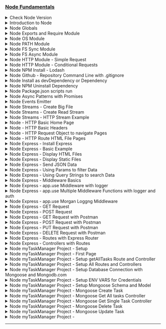 ### [Node Fundamentals](https://www.codingaddict.io/l/products)

<details>
  <summary>Check Node Version</summary>

### Confirm Node Versions

```sh
node --version
```

</details>

<details>
  <summary>Introduction to Node</summary>

### node\myapp\app.js:

```js
const amount = 100;

if (amount < 100) {
  console.log("small number");
} else {
  console.log("large number");
}

console.log("hey it's my first node app");
```

```
node app.js
```

![image](https://github.com/user-attachments/assets/53dab7a3-7c26-42bf-b911-c4065cd9822a)

</details>

<details>
  <summary>Node Globals</summary>

### node\myapp\app.js:

```js
// GLOBALS  - NO WINDOW !!!!

// __dirname  - path to current directory
// __filename - file name
// require    - function to use modules (CommonJS)
// module     - info about current module (file)
// process    - info about env where the program is being executed

console.log(__dirname);
console.log(__filename);
setInterval(() => {
  console.log("hello world");
}, 1000);
```

```sh
node app.js
```

![image](https://github.com/user-attachments/assets/1010ee5c-0425-4909-8379-df1cdd9e25f7)

</details>

<details>
  <summary>Node Exports and Require Module </summary>

### node\myapp\app.js:

```js
// CommonJS, every file is module (by default)
// Modules - Encapsulated Code (only share minimum)

const sayHi = require("./data/func");
const students = require("./data/data");
const { names, singlePerson } = require("./data/data");

sayHi("Susan");
sayHi(students.john);
sayHi(students.peter);
sayHi(singlePerson.name);
sayHi(names[0]);
```

### node\myapp\data\data.js:

```js
// local
const secret = "SUPER SECRET";
// share
const john = "John";
const peter = "Peter";

const person = {
  name: "Bob",
};

module.exports = { john, peter };
module.exports.singlePerson = person;
module.exports.names = ["James", "John", "Jane"];
```

### node\myapp\data\func.js:

```js
const sayHi = (name) => {
  console.log(`Hello there, ${name}`);
};

// export default
module.exports = sayHi;
```

![image](https://github.com/user-attachments/assets/57237c99-f617-4ac1-a805-f40400a72a06)

</details>

<details>
  <summary>Node OS Module </summary>

### node\myapp\app.js:

```js
const os = require("os");

// info about current user
const user = os.userInfo();
console.log("User Info: ", user);

// method returns the system uptime in seconds
console.log("System Uptime: ", `The System Uptime is ${os.uptime()} seconds`);

const currentOS = {
  name: os.type(),
  release: os.release(),
  totalMem: os.totalmem(),
  freeMem: os.freemem(),
};

console.log("Current OS: ", currentOS);
```

```sh
node app.js
```

![image](https://github.com/user-attachments/assets/20c0a217-d187-40db-9e9d-da879a135094)

</details>

<details>
  <summary>Node PATH Module </summary>

### node\myapp\app.js:

```js
const path = require("path");
console.log(path.sep);

const filePath = path.join("/data/", "subfolder", "test.txt");
console.log(filePath);

const base = path.basename(filePath);
console.log(base);

const absolute = path.resolve(__dirname, "data", "subfolder", "test.txt");
console.log(absolute);
```

```sh
node app.js
```

![image](https://github.com/user-attachments/assets/8b849de5-b122-4014-b9c5-55b2b275b293)

</details>

<details>
  <summary>Node FS Sync Module </summary>

### node\myapp\app.js:

```js
const { readFileSync, writeFileSync } = require("fs");
console.log("start");

const first = readFileSync("./data/content/first.txt", "utf8");
const second = readFileSync("./data/content/second.txt", "utf8");
console.log(first, second);

writeFileSync(
  "./data/content/result-sync.txt",
  `Here is the result : ${first}, ${second}`,
  { flag: "a" }
);

console.log("done with this task");
console.log("starting the next one");
```

```sh
node app.js
```

![image](https://github.com/user-attachments/assets/4023b159-1766-4e28-bab3-5a2092c06556)

![image](https://github.com/user-attachments/assets/7c5aa4d6-719f-498d-b55e-3f698a5c5f27)

</details>

<details>
  <summary>Node FS Async Module </summary>

### node\myapp\app.js:

```js
const { readFile, writeFile } = require("fs");

console.log("start");

readFile("./data/content/first.txt", "utf8", (err, result) => {
  if (err) {
    console.log(err);
    return;
  }
  const first = result;

  readFile("./data/content/second.txt", "utf8", (err, result) => {
    if (err) {
      console.log(err);
      return;
    }
    const second = result;

    writeFile(
      "./data/content/result-async.txt",
      `Here is the result : ${first}, ${second}`,
      (err, result) => {
        if (err) {
          console.log(err);
          return;
        }
        console.log("done with this task");
      }
    );
  });
});

console.log("starting next task");
```

# OR

```js
const { readFile, writeFile } = require("fs/promises");

const start = async () => {
  try {
    console.log("start");
    const first = await readFile("./data/content/first.txt", "utf8");
    const second = await readFile("./data/content/second.txt", "utf8");
    await writeFile(
      "./data/content/result-async.txt",
      `Here is the result : ${first}, ${second}`
    );
    console.log("done with this task");
  } catch (err) {
    console.log(err);
  }
  console.log("starting next task");
};

start();
```

![image](https://github.com/user-attachments/assets/24925146-f113-4bb3-9b6e-f13d9867290f)

![image](https://github.com/user-attachments/assets/5be77fca-b9d1-47a8-adfc-58225a3c0849)

</details>

<details>
  <summary>Node HTTP Module - Simple Request </summary>

### node\myapp\app.js:

```js
const http = require("http");

const server = http.createServer((req, res) => {
  console.log("Request Method: ", req.method);
  console.log("Request URL: ", req.url);
  console.log("Request Path: ", req.path);
  console.log("Request Query: ", req.query);
  console.log("Request Params: ", req.params);
  console.log("Request Headers: ", req.headers);
  console.log("Request Body: ", req.body);
  console.log("Request Status Code: ", req.statusCode);
  console.log("Request Status Message: ", req.statusMessage);

  res.write("Welcome to our home page");
  res.end();
});

server.listen(5000);
```

```sh
node app.js
```

![image](https://github.com/user-attachments/assets/e8648d38-0a03-4c1c-a231-c9cc5a0657ce)

![image](https://github.com/user-attachments/assets/46a8267b-4e8a-41c5-acbb-80c8385c75ee)

</details>

<details>
  <summary>Node HTTP Module - Conditional Requests </summary>

### node\myapp\app.js:

```js
const http = require("http");

const server = http.createServer((req, res) => {
  if (req.url === "/") {
    res.end("Welcome to our home page");
    return;
  }
  if (req.url === "/about") {
    res.end("Here is our short history");
    return;
  }
  res.end(`
    <h1>Oops!</h1>
  <p>We can't seem to find the page you are looking for</p>
  <a href="/">back home</a>
    `);

  // OR
  // ###################################
  // ###################################
  // if (req.url === "/") {
  //   res.end("Welcome to our home page");
  // } else if (req.url === "/about") {
  //   res.end("Here is our short history");
  // } else {
  //   res.end(`
  //   <h1>Oops!</h1>
  //   <p>We can't seem to find the page you are looking for</p>
  //   <a href="/">back home</a>
  //   `);
  // }
});

server.listen(5000, () => {
  console.log("Server is listening on port 5000...");
});
```

```sh
node app.js
```

![image](https://github.com/user-attachments/assets/f031aac8-1260-4cad-9b2e-d1dd6a34d3e9)

![image](https://github.com/user-attachments/assets/ae374dd2-c090-4d70-b736-520b3853c74e)

![image](https://github.com/user-attachments/assets/c2573757-b812-43cb-9d5d-e2d5e759585d)

![image](https://github.com/user-attachments/assets/afc2b2ea-7ba0-499e-b0e9-dbc45584f028)

</details>

<details>
  <summary>Node NPM Install - Lodash </summary>

```js
// npm - global command, comes with node
// npm --version

// local dependency - use it only in this particular project
// npm i <packagename>

// global dependency - use it in any project
// npm install -g <packageName>
// sudo npm install -g <packageName> (mac)

// package.json - manifest file (stores important info abvout project/package)
// manual approach (create package.json in the root, create properties etc)
// npm init (step by step, press enter to skip)
// npm init -y (everything default)
```

```sh
npm init -y
npm i lodash
```

### node\myapp\package.json:

```json
{
  "name": "myapp",
  "version": "1.0.0",
  "description": "myapp",
  "main": "app.js",
  "scripts": {
    "test": "echo \"Error: no test specified\" && exit 1"
  },
  "author": "",
  "license": "ISC",
  "dependencies": {
    "lodash": "^4.17.21"
  }
}
```

### node\myapp\app.js:

```js
const http = require("http");
const _ = require("lodash");

const items = [1, [2, [3, [4]]]];
const newItems = _.flattenDeep(items);
console.log(newItems);

const server = http.createServer((req, res) => {
  if (req.url === "/") {
    res.end("Welcome to our home page");
    return;
  }
  if (req.url === "/about") {
    res.end("Here is our short history");
    return;
  }
  res.end(`
    <h1>Oops!</h1>
  <p>We can't seem to find the page you are looking for</p>
  <a href="/">back home</a>
    `);
});

server.listen(5000, () => {
  console.log("Server is listening on port 5000...");
});
```

![image](https://github.com/user-attachments/assets/8b9cbbef-0fbf-44cd-b53a-8ad4e30a1954)

</details>

<details>
  <summary>Node Github - Repository Command Line with .gitignore</summary>

### .gitignore:

```sh
/node_modules
```

### create a new repository on the command line:

```
echo "# node-tutorial" >>> README.md
git init
git add README.md / git add .
git commit -m "first commit"
git branch -M main
git remote add origin git@github.com: ifeanyi-omeata/node-tut.git
git push -u origin main
```

### push an existing repository from the command line:

```
git remote add origin git@github.com: ifeanyi-omeata/node-tut.git
git branch -M main
git push -u origin main
```

</details>

<details>
  <summary>Node Install as devDependency or Dependency </summary>

### Install Nodemon as Dependency:

```sh
npm i nodemon
```

### Install Nodemon as devDependency:

```sh
npm i nodemon -D
npm i nodemon --save-dev
```

### node\myapp\package.json:

```json
{
  "name": "myapp",
  "version": "1.0.0",
  "description": "myapp",
  "main": "app.js",
  "scripts": {
    "test": "echo \"Error: no test specified\" && exit 1"
  },
  "author": "",
  "license": "ISC",
  "dependencies": {
    "lodash": "^4.17.21"
  },
  "devDependencies": {
    "nodemon": "^3.1.10"
  }
}
```

</details>

<details>
  <summary>Node NPM Uninstall Dependency </summary>

```sh
npm uninstall bootstrap
```

OR

- [ ] Delete node_modules Folder
- [ ] Delete package-lock.json File
- [ ] Remove Bootstrap dependency ("bootstrap": "^4.6.0") from package.json
- [ ] Run "npm install"

</details>

<details>
  <summary>Node Package.json scripts run </summary>

### node\myapp\package.json:

```json
{
  "name": "myapp",
  "version": "1.0.0",
  "description": "myapp",
  "main": "app.js",
  "scripts": {
    "start": "node app.js",
    "dev": "nodemon app.js",
    "test": "echo \"Error: no test specified\" && exit 1"
  },
  "author": "",
  "license": "ISC",
  "dependencies": {
    "lodash": "^4.17.21"
  },
  "devDependencies": {
    "nodemon": "^3.1.10"
  }
}
```

### Run Script Command:

```sh
npm run dev
```

### node\myapp\app.js:

```js
const http = require("http");
const _ = require("lodash");

const items = [1, [2, [3, [4]]]];
const newItems = _.flattenDeep(items);
console.log(newItems);

const server = http.createServer((req, res) => {
  if (req.url === "/") {
    res.end("WELCOME TO OUR HOME PAGE!!!");
    return;
  }
  if (req.url === "/about") {
    res.end("Here is our short history");
    return;
  }
  res.end(`
    <h1>Oops!</h1>
  <p>We can't seem to find the page you are looking for</p>
  <a href="/">back home</a>
    `);
});

server.listen(5000, () => {
  console.log("Server is listening on port 5000...");
});
```

![image](https://github.com/user-attachments/assets/6a6984e8-88d0-4c25-a2ca-dc0bfd879ff6)

![image](https://github.com/user-attachments/assets/1d555468-951b-4e53-8756-dd8953c2f19c)

</details>

<details>
  <summary>Node Async Patterns with Promises </summary>

### 1-node\myapp\app.js:

```js
const { readFile } = require("fs");

readFile("./data/content/first.txt", "utf8", (err, data) => {
  if (err) {
    console.log(err);
    return;
  } else {
    console.log(data);
    return;
  }
});
```

![image](https://github.com/user-attachments/assets/7d6a76c8-0c7c-462f-a61f-7bececa15cea)

### 2-node\myapp\app.js:

```js
const { readFile } = require("fs");

const getText = (path) => {
  return new Promise((resolve, reject) => {
    readFile(path, "utf8", (err, data) => {
      if (err) {
        reject(err);
        return;
      } else {
        resolve(data);
        return;
      }
    });
  });
};

getText("./data/content/first.txt")
  .then((result) => console.log(result))
  .catch((err) => console.log(err));
```

![image](https://github.com/user-attachments/assets/f75a5ac1-69aa-447a-a26a-6cf2a8be1cae)

### 3-node\myapp\app.js:

```js
const { readFile } = require("fs");

const getText = (path) => {
  return new Promise((resolve, reject) => {
    readFile(path, "utf8", (err, data) => {
      if (err) {
        reject(err);
        return;
      } else {
        resolve(data);
        return;
      }
    });
  });
};

const start = async () => {
  try {
    const first = await getText("./data/content/first.txt");
    const second = await getText("./data/content/second.txt");
    console.log(first, second);
  } catch (error) {
    console.log(error);
  }
};

start();
```

![image](https://github.com/user-attachments/assets/4a0c84bc-4de9-466a-bb88-7231bbbdbb5f)

### 4-node\myapp\app.js:

```js
// const { readFile, writeFile } = require("fs");
// const util = require('util')
// const readFilePromise = util.promisify(readFile)
// const writeFilePromise = util.promisify(writeFile)

const { readFile, writeFile } = require("fs/promises");

const start = async () => {
  try {
    const first = await readFile("./data/content/first.txt", "utf8");
    const second = await readFile("./data/content/second.txt", "utf8");
    await writeFile(
      "./data/content/result-mind-grenade.txt",
      `THIS IS AWESOME : ${first} ${second}`,
      { flag: "a" }
    );
    console.log(first, second);
  } catch (error) {
    console.log(error);
  }
};

start();
```

![image](https://github.com/user-attachments/assets/cafd8b76-0651-4f2e-8156-17a5760406a4)

![image](https://github.com/user-attachments/assets/d3b9cf33-d2f8-4bae-af3e-c879cc214367)

</details>

<details>
  <summary>Node Events Emitter </summary>

### node\myapp\app.js:

```js
const EventEmitter = require("events");

const customEmitter = new EventEmitter();

customEmitter.on("response", () => {
  console.log("data collection started");
});

customEmitter.on("response", (name, id) => {
  console.log(
    `data recieved user ${name || "unknown"} with id:${id || "unknown"}`
  );
});

customEmitter.on("response", () => {
  console.log("data collection ended");
});

customEmitter.emit("response");
customEmitter.emit("response", "john", 34);
customEmitter.emit("response", "peter", 34);
```

![image](https://github.com/user-attachments/assets/bbcf5adf-c5fa-4f8d-bb86-426b9747b2a6)

### node\myapp\app.js:

```js
const http = require("http");

// const server = http.createServer((req, res) => {
//   res.end('Welcome')
// })

// Using Event Emitter API
const server = http.createServer();
// emits request event
// subcribe to it / listen for it / respond to it
server.on("request", (req, res) => {
  res.end("Welcome");
});

server.listen(5000);
```

</details>

<details>
  <summary>Node Streams - Create Big File </summary>

### node\myapp\app.js:

```js
const { writeFileSync } = require("fs");
for (let i = 0; i < 100000; i++) {
  writeFileSync("./data/content/big.txt", `hello world ${i}\n`, { flag: "a" });
}
```

![image](https://github.com/user-attachments/assets/5b89625d-3e96-438b-8388-6c509835af02)

</details>

<details>
  <summary>Node Streams - Create Read Stream </summary>

### node\myapp\app.js:

```js
const { createReadStream } = require("fs");

// default 64kb
// last buffer - remainder
// highWaterMark - control size
// const stream = createReadStream('./content/big.txt', { highWaterMark: 90000 })
// const stream = createReadStream('../content/big.txt', { encoding: 'utf8' })
const stream = createReadStream("./data/content/big.txt", {
  highWaterMark: 90000,
  encoding: "utf8",
});

stream.on("data", (result) => {
  console.log(result);
});
stream.on("error", (err) => console.log(err));
```

![image](https://github.com/user-attachments/assets/a100602a-4ec7-461e-a257-0db55202878c)

</details>

<details>
  <summary>Node Streams - HTTP Stream Example </summary>

### node\myapp\app.js:

```js
var http = require("http");
var fs = require("fs");

http
  .createServer(function (req, res) {
    // const text = fs.readFileSync('./content/big.txt', 'utf8')
    // res.end(text)
    const fileStream = fs.createReadStream("./data/content/big.txt", "utf8");
    fileStream.on("open", () => {
      fileStream.pipe(res);
    });
    fileStream.on("error", (err) => {
      res.end(err);
    });
  })
  .listen(5000);
```

![image](https://github.com/user-attachments/assets/e7f875b5-570a-4a36-8ea6-a6800da36319)

![image](https://github.com/user-attachments/assets/26a6d9a9-4604-4c22-9b2a-2c0ea8955d01)

</details>

<details>
  <summary>Node - HTTP Basic Home Page </summary>

### node\myapp\app.js:

```js
const http = require("http");

const server = http.createServer((req, res) => {
  console.log("User accessed the home page");
  res.end("<h1>Home Page</h1>");
});

server.listen(5000, () => {
  console.log("Server is running on port 5000");
});
```

![image](https://github.com/user-attachments/assets/a1311098-7bce-43ed-b27b-03e39faa7725)

![image](https://github.com/user-attachments/assets/7d504b67-5d9f-4f50-b30e-a66d61dcb328)

</details>

<details>
  <summary>Node - HTTP Basic Headers </summary>

### node\myapp\app.js:

```js
const http = require("http");

const server = http.createServer((req, res) => {
  res.writeHead(200, { "Content-Type": "text/html" });
  res.write("<h1>Home Page</h1>");
  res.end();
});

server.listen(5000, () => {
  console.log("Server is running on port 5000");
});
```

![image](https://github.com/user-attachments/assets/fb9bdfcc-4a61-4f70-9eea-dae06f49a9f5)

![image](https://github.com/user-attachments/assets/6178f99c-8c76-46e9-96e8-1f89000f2647)

</details>

<details>
  <summary>Node - HTTP Request Object to navigate Pages </summary>

### node\myapp\app.js:

```js
const http = require("http");

const server = http.createServer((req, res) => {
  const url = req.url;
  const method = req.method;
  console.log(url, method);

  if (url === "/") {
    // home page
    res.writeHead(200, { "Content-Type": "text/html" });
    res.write("<h1>Home Page</h1>");
    res.end();
  } else if (url === "/about") {
    // about page
    res.writeHead(200, { "Content-Type": "text/html" });
    res.write("<h1>About Page</h1>");
    res.end();
  } else {
    // 404 page
    res.writeHead(404, { "Content-Type": "text/html" });
    res.write("<h1>404 | Page not found</h1>");
    res.end();
  }
});

server.listen(5000, () => {
  console.log("Server is running on port 5000");
});
```

![image](https://github.com/user-attachments/assets/8889105e-be8c-437f-be14-da8acbe9a9da)
![image](https://github.com/user-attachments/assets/e01edb42-2b16-4758-8dcd-3f1eaef7b1db)
![image](https://github.com/user-attachments/assets/e54f4533-b338-4cbe-abf6-0f5f2f42c166)
![image](https://github.com/user-attachments/assets/0d21dfa3-8727-42cf-9892-6a1729abfa7d)

</details>

<details>
  <summary>Node - HTTP Route HTML File Pages </summary>

### node\myexpressapp\app.js

```js
const http = require("http");
const { readFileSync } = require("fs");

// get all files
const homePage = readFileSync("./pages/index.html");
const aboutPage = readFileSync("./pages/about.html");
// const styles = readFileSync("./navbar-app/styles.css");
// const logo = readFileSync("./navbar-app/logo.svg");
// const browserIcon = readFileSync("./navbar-app/browser-app-512x512.png");

const server = http.createServer((req, res) => {
  const url = req.url;
  const method = req.method;
  console.log(url, method);

  if (url === "/") {
    // home page
    res.writeHead(200, { "Content-Type": "text/html" });
    res.write(homePage);
    res.end();
  } else if (url === "/about") {
    // about page
    res.writeHead(200, { "Content-Type": "text/html" });
    res.write(aboutPage);
    res.end();
  } else {
    // 404 page
    res.writeHead(404, { "Content-Type": "text/html" });
    res.write("<h1>404 | Page not found</h1>");
    res.end();
  }
});

server.listen(5000, () => {
  console.log("Server is running on port 5000");
});
```

### node\myexpressapp\pages\index.html

```html
<!DOCTYPE html>
<html lang="en">
  <head>
    <meta charset="UTF-8" />
    <meta http-equiv="X-UA-Compatible" content="IE=edge" />
    <meta name="viewport" content="width=device-width, initial-scale=1.0" />
    <title>Home Page</title>
  </head>
  <body>
    <h1>Home Page</h1>
    <a href="/about">Go to About</a>
  </body>
</html>
```

### node\myexpressapp\pages\about.html

```html
<!DOCTYPE html>
<html lang="en">
  <head>
    <meta charset="UTF-8" />
    <meta http-equiv="X-UA-Compatible" content="IE=edge" />
    <meta name="viewport" content="width=device-width, initial-scale=1.0" />
    <title>About Page</title>
  </head>
  <body>
    <h1>About Page</h1>
    <a href="/">Go to Home</a>
  </body>
</html>
```

![image](https://github.com/user-attachments/assets/7a31de36-0d0a-4963-91c7-3ee3958b7a91)
![image](https://github.com/user-attachments/assets/38b04870-509a-4bca-9445-2ba284903606)
![image](https://github.com/user-attachments/assets/1d6b4da9-f727-4181-a19d-191a40a516f5)

</details>

<details>
  <summary>Node Express - Install Express </summary>

```
npm install express
npm install express@4.17.1
npm install express@4.17.1 --save
```

### node\myexpressapp\package.json

```json
{
  "name": "myexpressapp",
  "version": "1.0.0",
  "main": "app.js",
  "scripts": {
    "test": "echo \"Error: no test specified\" && exit 1",
    "start": "nodemon app.js"
  },
  "author": "",
  "license": "ISC",
  "description": "",
  "devDependencies": {
    "nodemon": "^3.1.10"
  },
  "dependencies": {
    "express": "^5.1.0"
  }
}
```

</details>

<details>
  <summary>Node Express - Basic Example </summary>

### node\myexpressapp\app.js

```js
const express = require("express");
const app = express();
const port = 5000;

app.get("/", (req, res) => {
  console.log("user hit the Home Page");
  res.status(200).send("Home Page");
});

app.get("/about", (req, res) => {
  console.log("user hit the About Page");
  res.status(200).send("About Page");
});

app.all("/*path", (req, res) => {
  res.status(404).send("<h1>404 | Resource not found</h1>");
});

app.listen(port, () => {
  console.log(`server is listening on port ${port}...`);
});

// app.get
// app.post
// app.put
// app.delete
// app.all
// app.use
// app.listen
```

![image](https://github.com/user-attachments/assets/ae4a2228-d51b-4267-8dd3-5e4b9004558a)

</details>

<details>
  <summary>Node Express - Display HTML Files </summary>

### node\myexpressapp\app.js

```js
const path = require("path");
const express = require("express");
const app = express();
const port = 5000;

app.get("/", (req, res) => {
  console.log("user hit the Home Page");
  res.status(200).sendFile(path.resolve(__dirname, "./pages/index.html"));
  // res.status(200).sendFile(path.join(__dirname, "./pages/index.html"));
});

app.get("/about", (req, res) => {
  console.log("user hit the About Page");
  res.status(200).sendFile(path.resolve(__dirname, "./pages/about.html"));
});

app.all("/*path", (req, res) => {
  res.status(404).send("<h1>404 | Resource not found</h1>");
});

app.listen(port, () => {
  console.log(`server is listening on port ${port}...`);
});
```

### node\myexpressapp\pages\index.html

```html
<!DOCTYPE html>
<html lang="en">
  <head>
    <meta charset="UTF-8" />
    <meta http-equiv="X-UA-Compatible" content="IE=edge" />
    <meta name="viewport" content="width=device-width, initial-scale=1.0" />
    <title>Home Page</title>
  </head>
  <body>
    <h1>Home Page</h1>
    <a href="/about">Go to About</a>
  </body>
</html>
```

### node\myexpressapp\pages\about.html

```html
<!DOCTYPE html>
<html lang="en">
  <head>
    <meta charset="UTF-8" />
    <meta http-equiv="X-UA-Compatible" content="IE=edge" />
    <meta name="viewport" content="width=device-width, initial-scale=1.0" />
    <title>About Page</title>
  </head>
  <body>
    <h1>About Page</h1>
    <a href="/">Go to Home</a>
  </body>
</html>
```

![image](https://github.com/user-attachments/assets/8a825200-1c07-45b0-8eb5-a9cdd83212da)
![image](https://github.com/user-attachments/assets/cdd7e015-58d7-467a-aa1d-b4b46185007e)
![image](https://github.com/user-attachments/assets/fdedfdec-8a1a-4d4e-a057-2aaee0fa41ca)

</details>

<details>
  <summary>Node Express - Display Static Files </summary>

### node\myexpressapp\app.js

```js
const express = require("express");
const app = express();
const path = require("path");
const port = 5000;

//Serve static files middleware
app.use(express.static("./public"));

app.get("/", (req, res) => {
  console.log("user hit the Home Page");
  res.status(200).sendFile(path.resolve(__dirname, "./pages/index.html"));
  // res.status(200).sendFile(path.join(__dirname, "./pages/index.html"));
});

app.get("/about", (req, res) => {
  console.log("user hit the About Page");
  res.status(200).sendFile(path.resolve(__dirname, "./pages/about.html"));
});

app.all("/*path", (req, res) => {
  res.status(404).send("<h1>404 | Resource not found</h1>");
});

app.listen(port, () => {
  console.log(`server is listening on port ${port}...`);
});
```

### node\myexpressapp\public\styles.css

```css
.btn {
  background-color: red;
  color: white;
  padding: 10px 20px;
  border: none;
  border-radius: 5px;
  cursor: pointer;
}

.btn:hover {
  background-color: black;
}

.btn-link {
  text-decoration: none;
  color: white;
}

.btn-link:hover {
  color: white;
}
```

### node\myexpressapp\public\app.js

```js
const portfolio = document.querySelector("#portfolio");
const portfolioName = portfolio.textContent;

portfolio.addEventListener("click", () => {
  alert(`${portfolioName} button clicked`);
});
```

### node\myexpressapp\pages\index.html

```html
<!DOCTYPE html>
<html lang="en">
  <head>
    <meta charset="UTF-8" />
    <meta http-equiv="X-UA-Compatible" content="IE=edge" />
    <meta name="viewport" content="width=device-width, initial-scale=1.0" />
    <title>Home Page</title>
    <link rel="stylesheet" href="./styles.css" />
  </head>
  <body>
    <nav>
      <img src="./logo.svg" alt="logo" />
    </nav>
    <h1>Home Page</h1>
    <button class="btn" id="portfolio">View our Portfolio</button>
    <a href="/about" class="btn btn-link">Go to About</a>
    <script src="./app.js"></script>
  </body>
</html>
```

### node\myexpressapp\pages\about.html

```html
<!DOCTYPE html>
<html lang="en">
  <head>
    <meta charset="UTF-8" />
    <meta http-equiv="X-UA-Compatible" content="IE=edge" />
    <meta name="viewport" content="width=device-width, initial-scale=1.0" />
    <title>About Page</title>
    <link rel="stylesheet" href="./styles.css" />
  </head>
  <body>
    <nav>
      <img src="./logo.svg" alt="logo" />
    </nav>
    <h1>About Page</h1>
    <a href="/" class="btn btn-link">Go to Home</a>
  </body>
</html>
```

![image](https://github.com/user-attachments/assets/a42903d8-b525-47b7-9266-11e3b0d59005)
![image](https://github.com/user-attachments/assets/18f2e127-735b-4367-8b8b-0bc1afcef667)
![image](https://github.com/user-attachments/assets/b7f61adc-bf0b-4fd7-90b9-dcb9181e4082)
![image](https://github.com/user-attachments/assets/ab0264ae-c001-454e-889d-7cadecd0e179)

</details>

<details>
  <summary>Node Express - Send JSON Data </summary>

### node\myexpressapp\app.js

```js
const express = require("express");
const app = express();
const path = require("path");
const port = 5000;

const { products, people } = require("./data/data");

//Serve static files middleware
app.use(express.static("./public"));

app.get("/", (req, res) => {
  res.status(200).json(products);
});

app.get("/api/v1/people", (req, res) => {
  res.status(200).json(people);
});

app.listen(port, () => {
  console.log(`server is listening on port ${port}...`);
});
```

### node\myexpressapp\data\data.js

```js
const products = [
  {
    id: 1,
    name: "albany sofa",
    image:
      "https://dl.airtable.com/.attachments/6ac7f7b55d505057317534722e5a9f03/9183491e/product-3.jpg",
    price: 39.95,
    desc: `I'm baby direct trade farm-to-table hell of, YOLO readymade raw denim venmo whatever organic gluten-free kitsch schlitz irony af flexitarian.`,
  },
  {
    id: 2,
    name: "entertainment center",
    image:
      "https://dl.airtable.com/.attachments/da5e17fd71f50578d525dd5f596e407e/d5e88ac8/product-2.jpg",
    price: 29.98,
    desc: `I'm baby direct trade farm-to-table hell of, YOLO readymade raw denim venmo whatever organic gluten-free kitsch schlitz irony af flexitarian.`,
  },
  {
    id: 3,
    name: "albany sectional",
    image:
      "https://dl.airtable.com/.attachments/05ecddf7ac8d581ecc3f7922415e7907/a4242abc/product-1.jpeg",
    price: 10.99,
    desc: `I'm baby direct trade farm-to-table hell of, YOLO readymade raw denim venmo whatever organic gluten-free kitsch schlitz irony af flexitarian.`,
  },
  {
    id: 4,
    name: "leather sofa",
    image:
      "https://dl.airtable.com/.attachments/3245c726ee77d73702ba8c3310639727/f000842b/product-5.jpg",
    price: 9.99,
    desc: `I'm baby direct trade farm-to-table hell of, YOLO readymade raw denim venmo whatever organic gluten-free kitsch schlitz irony af flexitarian.`,
  },
];
const people = [
  { id: 1, name: "john" },
  { id: 2, name: "peter" },
  { id: 3, name: "susan" },
  { id: 4, name: "anna" },
  { id: 5, name: "emma" },
];
module.exports = { products, people };
```

![image](https://github.com/user-attachments/assets/8124ee76-9ec8-4e9a-939b-0f7658a0acda)
![image](https://github.com/user-attachments/assets/fd501397-ce9d-45ee-b787-3302a6cf8f9d)
![image](https://github.com/user-attachments/assets/a5ffedea-a15d-4c93-8950-9ee645e4dd47)

</details>

<details>
  <summary>Node Express - Using Params to filter Data </summary>

### node\myexpressapp\app.js

```js
const express = require("express");
const app = express();
const path = require("path");
const port = 5000;

const { products, people } = require("./data/data");

//Serve static files middleware
app.use(express.static("./public"));

app.get("/", (req, res) => {
  res.status(200).send(
    `<h1>Home Page</h1>
    <link rel="stylesheet" href="/styles.css">
    <a class='btn btn-link' href='/api/v1/products'>products</a>
    <a class='btn btn-link' href='/api/v1/people'>people</a>`
  );
});

app.get("/api/v1/products", (req, res) => {
  const newProducts = products.map((product) => {
    const { id, name, image } = product;
    return { id, name, image };
  });
  return res.status(200).json(newProducts);
});

app.get("/api/v1/products/:productID", (req, res) => {
  const { productID } = req.params;
  const singleProduct = products.find(
    (product) => product.id === Number(productID)
  );
  if (!singleProduct) {
    return res.status(404).send("404 | Product not found");
  }
  return res.status(200).json(singleProduct);
});

app.get("/api/v1/products/:productID/reviews/:reviewID", (req, res) => {
  const { productID, reviewID } = req.params;
  console.log(productID, reviewID);
  res.send(`ProductID: ${productID} | ReviewID: ${reviewID}`);
});

app.get("/api/v1/people", (req, res) => {
  res.status(200).json(people);
});

app.listen(port, () => {
  console.log(`server is listening on port ${port}...`);
});
```

### node\myexpressapp\public\styles.css

```css
.btn {
  background-color: red;
  color: white;
  padding: 10px 20px;
  border: none;
  border-radius: 5px;
  cursor: pointer;
}

.btn:hover {
  background-color: black;
}

.btn-link {
  text-decoration: none;
  color: white;
}

.btn-link:hover {
  color: white;
}
```

### node\myexpressapp\data\data.js

```js
const products = [
  {
    id: 1,
    name: "albany sofa",
    image:
      "https://dl.airtable.com/.attachments/6ac7f7b55d505057317534722e5a9f03/9183491e/product-3.jpg",
    price: 39.95,
    desc: `I'm baby direct trade farm-to-table hell of, YOLO readymade raw denim venmo whatever organic gluten-free kitsch schlitz irony af flexitarian.`,
  },
  {
    id: 2,
    name: "entertainment center",
    image:
      "https://dl.airtable.com/.attachments/da5e17fd71f50578d525dd5f596e407e/d5e88ac8/product-2.jpg",
    price: 29.98,
    desc: `I'm baby direct trade farm-to-table hell of, YOLO readymade raw denim venmo whatever organic gluten-free kitsch schlitz irony af flexitarian.`,
  },
  {
    id: 3,
    name: "albany sectional",
    image:
      "https://dl.airtable.com/.attachments/05ecddf7ac8d581ecc3f7922415e7907/a4242abc/product-1.jpeg",
    price: 10.99,
    desc: `I'm baby direct trade farm-to-table hell of, YOLO readymade raw denim venmo whatever organic gluten-free kitsch schlitz irony af flexitarian.`,
  },
  {
    id: 4,
    name: "leather sofa",
    image:
      "https://dl.airtable.com/.attachments/3245c726ee77d73702ba8c3310639727/f000842b/product-5.jpg",
    price: 9.99,
    desc: `I'm baby direct trade farm-to-table hell of, YOLO readymade raw denim venmo whatever organic gluten-free kitsch schlitz irony af flexitarian.`,
  },
];
const people = [
  { id: 1, name: "john" },
  { id: 2, name: "peter" },
  { id: 3, name: "susan" },
  { id: 4, name: "anna" },
  { id: 5, name: "emma" },
];
module.exports = { products, people };
```

![image](https://github.com/user-attachments/assets/d0fd8248-a9db-4802-97c3-9af4ec40728b)
![image](https://github.com/user-attachments/assets/f5564ab9-ffaf-46b8-ae93-37ea291e20fe)
![image](https://github.com/user-attachments/assets/75c250f4-4912-4d38-bf29-03d1539b07b8)
![image](https://github.com/user-attachments/assets/8564ea22-4b83-48c7-9d1b-cba5ee10d7fe)
![image](https://github.com/user-attachments/assets/2b8f111b-ecdf-4d29-9bab-6dddf6780743)
![image](https://github.com/user-attachments/assets/332dd07a-ac7a-42b5-94b6-c65bc832ddd5)
![image](https://github.com/user-attachments/assets/6a1ddbf7-64d1-4607-ae58-9549d6036cc0)

</details>

<details>
  <summary>Node Express - Using Query Strings to search Data </summary>

### node\myexpressapp\app.js

```js
const express = require("express");
const app = express();
const path = require("path");
const port = 5000;

const { products, people } = require("./data/data");

//Serve static files middleware
app.use(express.static("./public"));

// Home Page
app.get("/", (req, res) => {
  res.status(200).send(
    `<h1>Home Page</h1>
    <link rel="stylesheet" href="/styles.css">
    <a class='btn btn-link' href='/api/v1/products'>products</a>
    <a class='btn btn-link' href='/api/v1/people'>people</a>`
  );
});

// Products Page
app.get("/api/v1/products", (req, res) => {
  const newProducts = products.map((product) => {
    const { id, name, image } = product;
    return { id, name, image };
  });
  return res.status(200).json(newProducts);
});

// Products Query Page
app.get("/api/v1/products/query", (req, res) => {
  const { search, limit } = req.query;
  console.log({ search, limit });
  // return res.status(200).json({ search, limit });
  let sortedProducts = [...products];
  if (search) {
    sortedProducts = sortedProducts.filter((product) => {
      return product.name.startsWith(search);
    });
  }
  if (limit) {
    sortedProducts = sortedProducts.slice(0, Number(limit));
  }
  if (sortedProducts.length < 1) {
    // return res.status(200).send("No products found");
    return res.status(200).json({ success: true, data: [] });
  }
  return res.status(200).json(sortedProducts);
});

// Single Product Page
app.get("/api/v1/products/:productID", (req, res) => {
  const { productID } = req.params;
  const singleProduct = products.find(
    (product) => product.id === Number(productID)
  );
  if (!singleProduct) {
    return res.status(404).send("404 | Product not found");
  }
  return res.status(200).json(singleProduct);
});

// Single Product Reviews Page
app.get("/api/v1/products/:productID/reviews/:reviewID", (req, res) => {
  const { productID, reviewID } = req.params;
  console.log(productID, reviewID);
  res.send(`ProductID: ${productID} | ReviewID: ${reviewID}`);
});

// People Page
app.get("/api/v1/people", (req, res) => {
  res.status(200).json(people);
});

app.listen(port, () => {
  console.log(`server is listening on port ${port}...`);
});
```

### node\myexpressapp\data\data.js

```js
const products = [
  {
    id: 1,
    name: "albany sofa",
    image:
      "https://dl.airtable.com/.attachments/6ac7f7b55d505057317534722e5a9f03/9183491e/product-3.jpg",
    price: 39.95,
    desc: `I'm baby direct trade farm-to-table hell of, YOLO readymade raw denim venmo whatever organic gluten-free kitsch schlitz irony af flexitarian.`,
  },
  {
    id: 2,
    name: "entertainment center",
    image:
      "https://dl.airtable.com/.attachments/da5e17fd71f50578d525dd5f596e407e/d5e88ac8/product-2.jpg",
    price: 29.98,
    desc: `I'm baby direct trade farm-to-table hell of, YOLO readymade raw denim venmo whatever organic gluten-free kitsch schlitz irony af flexitarian.`,
  },
  {
    id: 3,
    name: "albany sectional",
    image:
      "https://dl.airtable.com/.attachments/05ecddf7ac8d581ecc3f7922415e7907/a4242abc/product-1.jpeg",
    price: 10.99,
    desc: `I'm baby direct trade farm-to-table hell of, YOLO readymade raw denim venmo whatever organic gluten-free kitsch schlitz irony af flexitarian.`,
  },
  {
    id: 4,
    name: "leather sofa",
    image:
      "https://dl.airtable.com/.attachments/3245c726ee77d73702ba8c3310639727/f000842b/product-5.jpg",
    price: 9.99,
    desc: `I'm baby direct trade farm-to-table hell of, YOLO readymade raw denim venmo whatever organic gluten-free kitsch schlitz irony af flexitarian.`,
  },
];
const people = [
  { id: 1, name: "john" },
  { id: 2, name: "peter" },
  { id: 3, name: "susan" },
  { id: 4, name: "anna" },
  { id: 5, name: "emma" },
];
module.exports = { products, people };
```

![image](https://github.com/user-attachments/assets/5d00b5bd-d6b6-4dc7-b7fc-48e159ce75c4)
![image](https://github.com/user-attachments/assets/d00a9964-872d-49a9-aaeb-ca57ca2fde26)
![image](https://github.com/user-attachments/assets/5537a8c4-d47d-4961-86e7-b208090a4d5f)

</details>

<details>
  <summary>Node Express - Middleware Basics </summary>

### node\myexpressapp\app.js

```js
const express = require("express");
const app = express();
const port = 5000;

//Serve static files middleware
app.use(express.static("./public"));

const logger = (req, res, next) => {
  const method = req.method;
  const url = req.url;
  const time = new Date().getFullYear();
  const data = { method, url, time };
  console.log(data);
  req.data = data;
  next();
};

// Home Page
app.get("/", logger, (req, res) => {
  const { method, url, time } = req.data;
  res.status(200).send(`<h1>Home Page</h1>
  <h2>Method: ${method}</h2>
  <h2>URL: ${url}</h2>
  <h2>Time: ${time}</h2>`);
});

//About Page
app.get("/about", logger, (req, res) => {
  res.status(200).send(`<h1>About Page</h1>`);
});

app.listen(port, () => {
  console.log(`server is listening on port ${port}...`);
});
```

![image](https://github.com/user-attachments/assets/3df4c95d-fa16-4c66-83de-7f6a5a87d01c)
![image](https://github.com/user-attachments/assets/6394eade-c108-41f0-b499-480713a273d3)

</details>

<details>
  <summary>Node Express - app.use Middleware with logger </summary>

### node\myexpressapp\app.js

```js
const express = require("express");
const app = express();
const port = 5000;
const logger = require("./middleware/logger");

//Serve static files middleware
app.use(express.static("./public"));

// Middleware
app.use("/", logger);

// Routes
// Home Page
app.get("/", (req, res) => {
  const { method, url, time } = req.data;
  res.status(200).send(`<h1>Home Page</h1>
  <h2>Method: ${method}</h2>
  <h2>URL: ${url}</h2>
  <h2>Time: ${time}</h2>`);
});

//About Page
app.get("/about", (req, res) => {
  res.status(200).send(`<h1>About Page</h1>`);
});

app.listen(port, () => {
  console.log(`server is listening on port ${port}...`);
});
```

### node\myexpressapp\middleware\logger.js

```js
const logger = (req, res, next) => {
  const method = req.method;
  const url = req.url;
  const time = new Date().getFullYear();
  const data = { method, url, time };
  console.log(data);
  req.data = data;
  next();
};

module.exports = logger;
```

![image](https://github.com/user-attachments/assets/a5cb065b-fdb0-41b6-93b2-c235656d3e14)
![image](https://github.com/user-attachments/assets/7a79a3f5-ddcf-4dd9-9a99-b49c0acc16f2)

</details>

<details>
  <summary>Node Express -  app.use Multiple Middleware Functions with logger and auth </summary>

### node\myexpressapp\app.js

```js
const express = require("express");
const app = express();
const port = 5000;
const logger = require("./middleware/logger");
const auth = require("./middleware/auth");

//Serve static files middleware
app.use(express.static("./public"));

// Middleware
app.use("/", [logger, auth]);

// Routes
// Home Page
app.get("/", (req, res) => {
  const { method, url, time } = req.data;
  res.status(200).send(`<h1>Home Page</h1>
  <h2>Method: ${method}</h2>
  <h2>URL: ${url}</h2>
  <h2>Time: ${time}</h2>
  <h2>User: ${req.user}</h2>`);
});

//About Page
app.get("/about", (req, res) => {
  res.status(200).send(`<h1>About Page</h1>`);
});

app.listen(port, () => {
  console.log(`server is listening on port ${port}...`);
});
```

### node\myexpressapp\middleware\logger.js

```js
const logger = (req, res, next) => {
  const method = req.method;
  const url = req.url;
  const time = new Date().getFullYear();
  const data = { method, url, time };
  console.log(data);
  req.data = data;
  next();
};

module.exports = logger;
```

### node\myexpressapp\middleware\auth.js

```js
const auth = (req, res, next) => {
  const { user } = req.query;
  if (user === "john") {
    req.user = "john";
    next();
  } else {
    res.status(401).send("<h1>401 | Unauthorized</h1>");
  }
};

module.exports = auth;
```

![image](https://github.com/user-attachments/assets/4f4d4e0b-af8b-452f-881d-19e190012b3f)
![image](https://github.com/user-attachments/assets/a015055b-3f05-4354-837e-1c9dba27a856)
![image](https://github.com/user-attachments/assets/fc784a65-191c-4579-b6d2-e538f8ca3708)
![image](https://github.com/user-attachments/assets/867dc109-a173-4325-bb98-c828da07f753)
![image](https://github.com/user-attachments/assets/f9087fb9-9d6b-43fc-9bea-ca5af9dfc833)

</details>

<details>
  <summary>Node Express - app.use Morgan Loggng Middleware </summary>

### Install Morgan Middleware

```
npm i morgan
```

### node\myexpressapp\package.json

```json
{
  "name": "myexpressapp",
  "version": "1.0.0",
  "main": "app.js",
  "scripts": {
    "test": "echo \"Error: no test specified\" && exit 1",
    "start": "nodemon app.js"
  },
  "author": "",
  "license": "ISC",
  "description": "",
  "devDependencies": {
    "nodemon": "^3.1.10"
  },
  "dependencies": {
    "express": "^5.1.0",
    "morgan": "^1.10.0"
  }
}
```

### node\myexpressapp\app.js

```js
const express = require("express");
const app = express();
const port = 5000;
const morgan = require("morgan");
const logger = require("./middleware/logger");
const auth = require("./middleware/auth");

//Serve static files middleware
app.use(express.static("./public"));

// Middleware
app.use("/", morgan("tiny")); //morgan is a middleware that logs the request to the console: morgan("dev")

// Routes
// Home Page
app.get("/", [logger, auth], (req, res) => {
  const { method, url, time } = req.data;
  res.status(200).send(`<h1>Home Page</h1>
  <h2>Method: ${method}</h2>
  <h2>URL: ${url}</h2>
  <h2>Time: ${time}</h2>
  <h2>User: ${req.user}</h2>`);
});

//About Page
app.get("/about", (req, res) => {
  res.status(200).send(`<h1>About Page</h1>`);
});

app.listen(port, () => {
  console.log(`server is listening on port ${port}...`);
});
```

![image](https://github.com/user-attachments/assets/dbff3ea4-dc4a-4def-bc6d-897d8c9068c8)
![image](https://github.com/user-attachments/assets/248a1a96-957f-4a38-b866-23a230d8c402)

</details>

<details>
  <summary>Node Express - GET Request </summary>

### node\myexpressapp\app.js

```js
const express = require("express");
const app = express();
const port = 5000;

const { people } = require("./data/data");

app.get("/api/v1/people", (req, res) => {
  res.status(200).json({ success: true, data: people });
});

app.listen(port, () => {
  console.log(`server is listening on port ${port}...`);
});
```

### node\myexpressapp\data\data.js

```js
const people = [
  { id: 1, name: "john" },
  { id: 2, name: "peter" },
  { id: 3, name: "susan" },
  { id: 4, name: "anna" },
  { id: 5, name: "emma" },
];
module.exports = { products, people };
```

![image](https://github.com/user-attachments/assets/21cda0e2-c961-4dc7-8878-55cd516804c2)
![image](https://github.com/user-attachments/assets/cdab8ee5-6bca-4c2a-934f-df7588bec52e)

</details>

<details>
  <summary>Node Express - POST Request </summary>

### node\myexpressapp\app.js

```js
const express = require("express");
const app = express();
const port = 5000;

const { people } = require("./data/data");

// static assets
app.use(express.static("./public"));

// parse form data
app.use(express.urlencoded({ extended: false }));

app.post("/login", (req, res) => {
  console.log(req.body);
  const { name } = req.body;
  if (name) {
    return res
      .status(200)
      .send(
        `<h1>Welcome ${name.slice(0, 1).toUpperCase() + name.slice(1)}!</h1>`
      );
  }
  res.status(401).send("Please Provide Credentials");
});

app.get("/api/v1/people", (req, res) => {
  res.status(200).json({ success: true, data: people });
});

app.listen(port, () => {
  console.log(`server is listening on port ${port}...`);
});
```

### node\myexpressapp\public\index.html

```html
<!DOCTYPE html>
<html lang="en">
  <head>
    <meta charset="UTF-8" />
    <meta http-equiv="X-UA-Compatible" content="IE=edge" />
    <meta name="viewport" content="width=device-width, initial-scale=1.0" />
    <link rel="stylesheet" href="./styles.css" />
    <link rel="stylesheet" href="./normalize.css" />
    <title>Traditional</title>
  </head>
  <body>
    <nav>
      <div class="nav-center">
        <h5>HTTP Methods</h5>
        <div>
          <a href="index.html">regular </a>
          <a href="javascript.html">javascript </a>
        </div>
      </div>
    </nav>
    <main>
      <form action="/login" method="POST">
        <h3>Traditional Form</h3>
        <div class="form-row">
          <label for="name"> enter name </label>
          <input type="text" name="name" id="name" autocomplete="false" />
        </div>
        <button type="submit" class="block">submit</button>
      </form>
    </main>
  </body>
</html>
```

![image](https://github.com/user-attachments/assets/f0a3be7b-d35e-454e-984a-89205eb20d8b)
![image](https://github.com/user-attachments/assets/69b387c6-e300-4596-a8ed-a5ad2518d25b)
![image](https://github.com/user-attachments/assets/253ca508-8d06-472d-a5db-c33a0b30c620)
![image](https://github.com/user-attachments/assets/65bd691c-623a-4986-81cb-f18be496a02f)
![image](https://github.com/user-attachments/assets/e8c579cd-041d-457e-8efe-5532245b3c47)

</details>

<details>
  <summary>Node Express - GET Request with Postman </summary>

### node\myexpressapp\app.js

```js
const express = require("express");
const app = express();
const port = 5000;

const { people } = require("./data/data");

// static assets
app.use(express.static("./public"));

// parse form data
app.use(express.urlencoded({ extended: false }));

// parse json
app.use(express.json());

// get all people
app.get("/api/v1/people", (req, res) => {
  res.status(200).json({ success: true, data: people });
});

// post request
app.post("/api/v1/people", (req, res) => {
  const { name } = req.body;
  if (!name) {
    return res
      .status(400)
      .json({ success: false, msg: "Please Provide Credentials" });
  }
  res.status(201).json({
    success: true,
    data: [...people, { id: people.length + 1, name: name }],
  });
});

app.post("/login", (req, res) => {
  console.log(req.body);
  const { name } = req.body;
  if (!name) {
    return res.status(401).send("Please Provide Credentials");
  }
  return res
    .status(200)
    .send(
      `<h1>Welcome ${name.slice(0, 1).toUpperCase() + name.slice(1)}!</h1>`
    );
});

app.listen(port, () => {
  console.log(`server is listening on port ${port}...`);
});
```

### node\myexpressapp\data\data.js

```js
const people = [
  { id: 1, name: "john" },
  { id: 2, name: "peter" },
  { id: 3, name: "susan" },
  { id: 4, name: "anna" },
  { id: 5, name: "emma" },
];

module.exports = { people };
```

![image](https://github.com/user-attachments/assets/c477c59d-1c36-46d7-a8a1-e76af370e93d)
![image](https://github.com/user-attachments/assets/7f4739c8-7703-4a51-9ac0-ae3f7fd423f9)

</details>

<details>
  <summary>Node Express - POST Request with Postman </summary>

### node\myexpressapp\app.js

```js
const express = require("express");
const app = express();
const port = 5000;

const { people } = require("./data/data");

// static assets
app.use(express.static("./public"));

// parse form data
app.use(express.urlencoded({ extended: false }));

// parse json
app.use(express.json());

// get all people
app.get("/api/v1/people", (req, res) => {
  res.status(200).json({ success: true, data: people });
});

// post request
app.post("/api/v1/people", (req, res) => {
  const { name } = req.body;
  if (!name) {
    return res
      .status(400)
      .json({ success: false, msg: "Please Provide Credentials" });
  }
  res.status(201).json({
    success: true,
    data: [...people, { id: people.length + 1, name: name }],
  });
});

app.post("/login", (req, res) => {
  console.log(req.body);
  const { name } = req.body;
  if (!name) {
    return res.status(401).send("Please Provide Credentials");
  }
  return res
    .status(200)
    .send(
      `<h1>Welcome ${name.slice(0, 1).toUpperCase() + name.slice(1)}!</h1>`
    );
});

app.listen(port, () => {
  console.log(`server is listening on port ${port}...`);
});
```

### node\myexpressapp\data\data.js

```js
const people = [
  { id: 1, name: "john" },
  { id: 2, name: "peter" },
  { id: 3, name: "susan" },
  { id: 4, name: "anna" },
  { id: 5, name: "emma" },
];

module.exports = { people };
```

![image](https://github.com/user-attachments/assets/b24cc1f9-695d-4669-b33a-c089407de088)
![image](https://github.com/user-attachments/assets/14d8b3e9-53e6-4ebe-93b8-6aa4e0dbbb58)
![image](https://github.com/user-attachments/assets/d017988f-e935-4013-966d-76b2a8ff2b92)

</details>

<details>
  <summary>Node Express - PUT Request with Postman </summary>

### node\myexpressapp\app.js

```js
const express = require("express");
const app = express();
const port = 5000;

const { people } = require("./data/data");

// static assets
app.use(express.static("./public"));

// parse form data
app.use(express.urlencoded({ extended: false }));

// parse json
app.use(express.json());

// get all people
app.get("/api/v1/people", (req, res) => {
  res.status(200).json({ success: true, data: people });
});

// post request
app.post("/api/v1/people", (req, res) => {
  const { name } = req.body;
  if (!name) {
    return res
      .status(400)
      .json({ success: false, msg: "Please Provide Credentials" });
  }
  res.status(201).json({
    success: true,
    data: [...people, { id: people.length + 1, name: name }],
  });
});

app.put("/api/v1/people/:id", (req, res) => {
  const { id } = req.params;
  const { name } = req.body;
  if (!name) {
    return res.status(400).json({ success: false, msg: "Please Provide Name" });
  }
  const person = people.find((person) => person.id === Number(id));
  if (!person) {
    return res
      .status(404)
      .json({ success: false, msg: `Person Not Found with id ${id}` });
  }
  const newPeople = people.map((person) => {
    if (person.id === Number(id)) {
      person.name = name;
    }
    return person;
  });
  res.status(200).json({ success: true, data: newPeople });
});

app.post("/login", (req, res) => {
  console.log(req.body);
  const { name } = req.body;
  if (!name) {
    return res.status(401).send("Please Provide Credentials");
  }
  return res
    .status(200)
    .send(
      `<h1>Welcome ${name.slice(0, 1).toUpperCase() + name.slice(1)}!</h1>`
    );
});

app.listen(port, () => {
  console.log(`server is listening on port ${port}...`);
});
```

### node\myexpressapp\data\data.js

```js
const people = [
  { id: 1, name: "john" },
  { id: 2, name: "peter" },
  { id: 3, name: "susan" },
  { id: 4, name: "anna" },
  { id: 5, name: "emma" },
];

module.exports = { people };
```

![image](https://github.com/user-attachments/assets/a5228ade-7933-464b-9a8c-70b685bda333)
![image](https://github.com/user-attachments/assets/191478ae-ad18-4c88-8164-100c0c1e9955)
![image](https://github.com/user-attachments/assets/7b370513-2e2a-4afc-acbf-de3c6d9ccc8f)
![image](https://github.com/user-attachments/assets/63a376e5-8f95-4748-bb7c-4f29abad293b)

</details>

<details>
  <summary>Node Express - DELETE Request with Postman </summary>

### node\myexpressapp\app.js

```js
const express = require("express");
const app = express();
const port = 5000;

const { people } = require("./data/data");

// static assets
app.use(express.static("./public"));

// parse form data
app.use(express.urlencoded({ extended: false }));

// parse json
app.use(express.json());

// get all people
app.get("/api/v1/people", (req, res) => {
  res.status(200).json({ success: true, data: people });
});

// post request
app.post("/api/v1/people", (req, res) => {
  const { name } = req.body;
  if (!name) {
    return res
      .status(400)
      .json({ success: false, msg: "Please Provide Credentials" });
  }
  res.status(201).json({
    success: true,
    data: [...people, { id: people.length + 1, name: name }],
  });
});

app.delete("/api/v1/people/:id", (req, res) => {
  const { id } = req.params;
  const person = people.find((person) => person.id === Number(id));
  if (!person) {
    return res
      .status(404)
      .json({ success: false, msg: `Person Not Found with id: ${id}` });
  }
  const newPeople = people.filter((person) => person.id !== Number(id));
  res.status(200).json({ success: true, data: newPeople });
});

app.put("/api/v1/people/:id", (req, res) => {
  const { id } = req.params;
  const { name } = req.body;
  if (!name) {
    return res.status(400).json({ success: false, msg: "Please Provide Name" });
  }
  const person = people.find((person) => person.id === Number(id));
  if (!person) {
    return res
      .status(404)
      .json({ success: false, msg: `Person Not Found with id ${id}` });
  }
  const newPeople = people.map((person) => {
    if (person.id === Number(id)) {
      person.name = name;
    }
    return person;
  });
  res.status(200).json({ success: true, data: newPeople });
});

app.post("/login", (req, res) => {
  console.log(req.body);
  const { name } = req.body;
  if (!name) {
    return res.status(401).send("Please Provide Credentials");
  }
  return res
    .status(200)
    .send(
      `<h1>Welcome ${name.slice(0, 1).toUpperCase() + name.slice(1)}!</h1>`
    );
});

app.listen(port, () => {
  console.log(`server is listening on port ${port}...`);
});
```

### node\myexpressapp\data\data.js

```js
const people = [
  { id: 1, name: "john" },
  { id: 2, name: "peter" },
  { id: 3, name: "susan" },
  { id: 4, name: "anna" },
  { id: 5, name: "emma" },
];

module.exports = { people };
```

![image](https://github.com/user-attachments/assets/39f39a7b-c368-4311-b7c1-0fdaa9fd3ca1)
![image](https://github.com/user-attachments/assets/79de82ea-e8d4-49ff-8d73-7b26e294cb0a)
![image](https://github.com/user-attachments/assets/540ccb3c-7ea4-49e5-963d-af68dea7edff)

</details>

<details>
  <summary>Node Express - Routes with Express Router </summary>

### node\myexpressapp\app.js

```js
const express = require("express");
const app = express();
const port = 5000;

const people = require("./routes/people");
const auth = require("./routes/auth");

// static assets
app.use(express.static("./public"));

// parse form data
app.use(express.urlencoded({ extended: false }));

// parse json
app.use(express.json());

// people route
app.use("/api/v1/people", people);

// auth route
app.use("/login", auth);

app.listen(port, () => {
  console.log(`server is listening on port ${port}...`);
});
```

### node\myexpressapp\routes\people.js

```js
const express = require("express");
const router = express.Router();

const { people } = require("../data/data");

// get all people
router.get("/", (req, res) => {
  res.status(200).json({ success: true, data: people });
});

// post request
router.post("/", (req, res) => {
  const { name } = req.body;
  if (!name) {
    return res
      .status(400)
      .json({ success: false, msg: "Please Provide Credentials" });
  }
  res.status(201).json({
    success: true,
    data: [...people, { id: people.length + 1, name: name }],
  });
});

router.delete("/:id", (req, res) => {
  const { id } = req.params;
  const person = people.find((person) => person.id === Number(id));
  if (!person) {
    return res
      .status(404)
      .json({ success: false, msg: `Person Not Found with id: ${id}` });
  }
  const newPeople = people.filter((person) => person.id !== Number(id));
  res.status(200).json({ success: true, data: newPeople });
});

router.put("/:id", (req, res) => {
  const { id } = req.params;
  const { name } = req.body;
  if (!name) {
    return res.status(400).json({ success: false, msg: "Please Provide Name" });
  }
  const person = people.find((person) => person.id === Number(id));
  if (!person) {
    return res
      .status(404)
      .json({ success: false, msg: `Person Not Found with id ${id}` });
  }
  const newPeople = people.map((person) => {
    if (person.id === Number(id)) {
      person.name = name;
    }
    return person;
  });
  res.status(200).json({ success: true, data: newPeople });
});

module.exports = router;
```

### node\myexpressapp\routes\auth.js

```js
const express = require("express");
const router = express.Router();

router.post("/", (req, res) => {
  console.log(req.body);
  const { name } = req.body;
  if (!name) {
    return res.status(401).send("<h1>Please Provide Credentials</h1>");
  }
  return res
    .status(200)
    .send(
      `<h1>Welcome ${name.slice(0, 1).toUpperCase() + name.slice(1)}!</h1>`
    );
});

module.exports = router;
```

### node\myexpressapp\data\data.js

```js
const people = [
  { id: 1, name: "john" },
  { id: 2, name: "peter" },
  { id: 3, name: "susan" },
  { id: 4, name: "anna" },
  { id: 5, name: "emma" },
];
module.exports = { products, people };
```

![image](https://github.com/user-attachments/assets/807d705c-649a-48bb-b8de-7231008725c6)
![image](https://github.com/user-attachments/assets/bd288ac0-ed5e-4644-af18-4b0f5f1f9034)
![image](https://github.com/user-attachments/assets/dbfa0e9c-060a-4be2-9b96-742a73d26550)
![image](https://github.com/user-attachments/assets/81a6912c-a6bf-4193-ab5f-156d8ff20439)

</details>

<details>
  <summary>Node Express - Controllers with Routes </summary>

### node\myexpressapp\app.js

```js
const express = require("express");
const app = express();
const port = 5000;

const people = require("./routes/people");
const auth = require("./routes/auth");

// static assets
app.use(express.static("./public"));

// parse form data
app.use(express.urlencoded({ extended: false }));

// parse json
app.use(express.json());

// people route
app.use("/api/v1/people", people);

// auth route
app.use("/login", auth);

app.listen(port, () => {
  console.log(`server is listening on port ${port}...`);
});
```

### node\myexpressapp\routes\people.js

```js
const express = require("express");
const router = express.Router();

const {
  getPeople,
  createPerson,
  deletePerson,
  updatePerson,
} = require("../controllers/peopleControllers");

// get all people
router.get("/", getPeople);

// post request
router.post("/", createPerson);

// router.route("/").get(getPeople).post(createPerson);

// delete person
router.delete("/:id", deletePerson);

// update person
router.put("/:id", updatePerson);

module.exports = router;
```

### node\myexpressapp\controllers\peopleControllers.js

```js
const { people } = require("../data/data");

// get all people
const getPeople = (req, res) => {
  res.status(200).json({ success: true, data: people });
};

// post request
const createPerson = (req, res) => {
  const { name } = req.body;
  if (!name) {
    return res
      .status(400)
      .json({ success: false, msg: "Please Provide Credentials" });
  }
  res.status(201).json({
    success: true,
    data: [...people, { id: people.length + 1, name: name }],
  });
};

// delete person
const deletePerson = (req, res) => {
  const { id } = req.params;
  const person = people.find((person) => person.id === Number(id));
  if (!person) {
    return res
      .status(404)
      .json({ success: false, msg: `Person Not Found with id: ${id}` });
  }
  const newPeople = people.filter((person) => person.id !== Number(id));
  res.status(200).json({ success: true, data: newPeople });
};

// update person
const updatePerson = (req, res) => {
  const { id } = req.params;
  const { name } = req.body;
  if (!name) {
    return res.status(400).json({ success: false, msg: "Please Provide Name" });
  }
  const person = people.find((person) => person.id === Number(id));
  if (!person) {
    return res
      .status(404)
      .json({ success: false, msg: `Person Not Found with id ${id}` });
  }
  const newPeople = people.map((person) => {
    if (person.id === Number(id)) {
      person.name = name;
    }
    return person;
  });
  res.status(200).json({ success: true, data: newPeople });
};

module.exports = { getPeople, createPerson, deletePerson, updatePerson };
```

### node\myexpressapp\data\data.js

```js
const people = [
  { id: 1, name: "john" },
  { id: 2, name: "peter" },
  { id: 3, name: "susan" },
  { id: 4, name: "anna" },
  { id: 5, name: "emma" },
];

module.exports = { people };
```

![image](https://github.com/user-attachments/assets/8af8990e-d080-45dc-b55e-1cecb559ac20)
![image](https://github.com/user-attachments/assets/b639c838-b857-4c71-9c5f-9cfe7160d4f7)
![image](https://github.com/user-attachments/assets/472365ce-cb07-4b35-8df9-d80ec8114ce1)

</details>

<details>
  <summary>Node myTaskManager Project - Setup </summary>

### node\mytaskmanager\app.js

```js
console.log("Task Manager App");
```

### node\mytaskmanager\package.json

```json
{
  "name": "jobs",
  "version": "1.0.0",
  "description": "",
  "main": "app.js",
  "scripts": {
    "start": "nodemon app.js"
  },
  "keywords": [],
  "author": "",
  "license": "ISC",
  "dependencies": {
    "dotenv": "^8.2.0",
    "express": "^4.17.1",
    "mongoose": "^5.11.10"
  },
  "devDependencies": {
    "nodemon": "^2.0.7"
  }
}
```

### Install dependencies and start project

```
npm install && npm start
```

![image](https://github.com/user-attachments/assets/b953b7db-1baa-4d3f-9a98-7bd571b8e476)

</details>

<details>
  <summary>Node myTaskManager Project - First Page </summary>

### node\mytaskmanager\app.js

```js
const express = require("express");
const app = express();
const port = 3000;

// routes
app.get("/", (req, res) => {
  res.send("<h1>Task Manager App</h1>");
});

app.listen(port, () => {
  console.log(`server is listening on port ${port}...`);
});
```

![image](https://github.com/user-attachments/assets/d1691776-907e-4a0f-bedf-11623433578f)
![image](https://github.com/user-attachments/assets/11f0a91a-0ab2-4107-8643-76c2dd3d07d9)

</details>

<details>
  <summary>Node myTaskManager Project - Setup getAllTasks Route and Controller </summary>

### node\mytaskmanager\app.js

```js
const express = require("express");
const app = express();
const port = 3000;
const tasks = require("./routes/tasks");

//middleware
app.use(express.json());

// routes
app.get("/", (req, res) => {
  res.send("<h1>Task Manager App</h1>");
});

//get all tasks
app.use("/api/v1/tasks", tasks);

//create a task
app.post("/api/v1/tasks", (req, res) => {
  res.send("Create a task");
});

//get a single task
app.get("/api/v1/tasks/:id", (req, res) => {
  res.send("Get a single task");
});

//update a task
app.patch("/api/v1/tasks/:id", (req, res) => {
  res.send("Update a task");
});

//delete a task
app.delete("/api/v1/tasks/:id", (req, res) => {
  res.send("Delete a task");
});

app.listen(port, () => {
  console.log(`server is listening on port ${port}...`);
});
```

### node\mytaskmanager\routes\tasks.js

```js
const express = require("express");
const router = express.Router();
const { getAllTasks } = require("../controllers/tasksController");

router.route("/").get(getAllTasks);

module.exports = router;
```

### node\mytaskmanager\controllers\tasksController.js

```js
const getAllTasks = (req, res) => {
  // res.send("<h1>Get all tasks</h1>");
  res.json({
    status: "success",
    data: {
      tasks: ["task1", "task2", "task3"],
    },
  });
};

module.exports = { getAllTasks };
```

![image](https://github.com/user-attachments/assets/ee48f881-624d-4c94-a123-dec06ee9ec5b)
![image](https://github.com/user-attachments/assets/f8ac9298-2251-4a50-9c68-1042d3a95e44)

</details>

<details>
  <summary>Node myTaskManager Project - Setup All Routes and Controllers </summary>

### node\mytaskmanager\app.js

```js
const express = require("express");
const app = express();
const port = 3000;
const tasks = require("./routes/tasks");

//middleware
app.use(express.json());

// routes
app.get("/", (req, res) => {
  res.send("<h1>Task Manager App</h1>");
});

// tasks
app.use("/api/v1/tasks", tasks);

app.listen(port, () => {
  console.log(`server is listening on port ${port}...`);
});
```

### node\mytaskmanager\routes\tasks.js

```js
const express = require("express");
const router = express.Router();
const {
  getAllTasks,
  createTask,
  getTask,
  updateTask,
  deleteTask,
} = require("../controllers/tasksController");

router.route("/").get(getAllTasks).post(createTask);
router.route("/:id").get(getTask).patch(updateTask).delete(deleteTask);

module.exports = router;
```

### node\mytaskmanager\controllers\tasksController.js

```js
//get all tasks
const getAllTasks = (req, res) => {
  // res.send("<h1>Get all tasks</h1>");
  try {
    res.json({
      status: "success",
      code: 200,
      data: {
        tasks: ["task1", "task2", "task3"],
      },
    });
  } catch (error) {
    res.status(500).json({
      status: "error",
      code: 500,
      message: "Internal server error",
    });
  }
};

//get a single task
const getTask = (req, res) => {
  //   res.send("Get a single task");
  res.json({
    status: "success",
    code: 200,
    message: "single task fetched successfully",
    data: {
      task: { id: req.params.id },
    },
  });
};

//create a task
const createTask = (req, res) => {
  //   res.send("Create a task");
  res.json({
    status: "success",
    code: 201,
    message: "task created successfully",
    data: {
      task: req.body.task,
    },
  });
};

//update a task
const updateTask = (req, res) => {
  //   res.send("Update a task");
  res.json({
    status: "success",
    code: 200,
    message: "task updated successfully",
    data: {
      id: req.params.id,
      task: req.body.task,
    },
  });
};

//delete a task
const deleteTask = (req, res) => {
  //   res.send("Delete a task");
  res.json({
    status: "success",
    code: 200,
    message: "task deleted successfully",
    data: {
      task: { id: req.params.id },
    },
  });
};

module.exports = { getAllTasks, createTask, getTask, updateTask, deleteTask };
```

![image](https://github.com/user-attachments/assets/7be67666-dbf2-47ea-822e-a74c8d09230f)
![image](https://github.com/user-attachments/assets/6a433926-6663-433f-a398-be15a6e31ea9)
![image](https://github.com/user-attachments/assets/8a20bdb9-85dc-47fa-96bb-bf013c6e40dc)
![image](https://github.com/user-attachments/assets/8491c26e-10c6-4394-9d66-d6e15227c798)
![image](https://github.com/user-attachments/assets/22721c54-f525-492d-a052-3d0f29a21005)
![image](https://github.com/user-attachments/assets/0946d2ad-9344-488c-b5c3-52e83083808c)

</details>

<details>
  <summary>Node myTaskManager Project - Setup Database Connection with Mongoose and Mongodb.com </summary>

### Install Mongoose

```sh
npm i mongoose
npm install mongoose@latest
```

### Mongodb.com Connection String

```sh
mongodb+srv://<username>:<db_password>@cluster0.unp2imh.mongodb.net/<db_name>?retryWrites=true&w=majority&appName=Cluster0
```

### LABS\node\mytaskmanager\app.js

```js
const connectDB = require("./db/connect");
const express = require("express");
const app = express();
const port = 3000;
const tasks = require("./routes/tasks");

//middleware
app.use(express.json());

// routes
app.get("/", (req, res) => {
  res.send("<h1>Task Manager App</h1>");
});

// tasks
app.use("/api/v1/tasks", tasks);

app.listen(port, () => {
  // Connect to database
  connectDB();
  console.log(`server is listening on port ${port}...`);
});
```

### LABS\node\mytaskmanager\db\connect.js

```js
const mongoose = require("mongoose");

const connectDB = async () => {
  try {
    const username = "";
    const password = "";
    const db_name = "";

    const connectionString = `mongodb+srv://${username}:${password}@cluster0.unp2imh.mongodb.net/${db_name}?retryWrites=true&w=majority&appName=Cluster0`;

    const conn = await mongoose.connect(connectionString);

    console.log(`MongoDB: CONNECTED TO THE DB.... ${conn.connection.host}`);
  } catch (error) {
    console.error(`MongoDB: CONNECTION ERROR.... ${error.message}`);
    process.exit(1);
  }
};

module.exports = connectDB;
```

![image](https://github.com/user-attachments/assets/a560f090-cf9a-4ad6-af92-a774db3a6ee2)

</details>

<details>
  <summary>Node myTaskManager Project - Setup ENV VARS for Credentials </summary>

### Install dotenv

```js
npm install dotenv@latest
```

### LABS\node\mytaskmanager\app.js

```js
require("dotenv").config();
const connectDB = require("./db/connect");
const express = require("express");
const app = express();
const port = 3000;
const tasks = require("./routes/tasks");

//middleware
app.use(express.json());

// routes
app.get("/", (req, res) => {
  res.send("<h1>Task Manager App</h1>");
});

// tasks
app.use("/api/v1/tasks", tasks);

app.listen(port, async () => {
  // Connect to database
  await connectDB();
  console.log(`server is listening on port ${port}...`);
});
```

### LABS\node\mytaskmanager\db\connect.js

```js
const mongoose = require("mongoose");

const connectDB = async () => {
  const USERNAME = process.env.DB_USERNAME;
  const PASSWORD = process.env.DB_PASSWORD;
  const DB_NAME = process.env.DB_NAME;

  try {
    const connectionString = `mongodb+srv://${USERNAME}:${PASSWORD}@cluster0.unp2imh.mongodb.net/${DB_NAME}?retryWrites=true&w=majority&appName=Cluster0`;

    const conn = await mongoose.connect(connectionString);
    console.log(`MongoDB: CONNECTED TO THE DB.... ${conn.connection.host}`);
  } catch (error) {
    console.error(`MongoDB: CONNECTION ERROR.... ${error.message}`);
    process.exit(1);
  }
};

module.exports = connectDB;
```

### LABS\node\mytaskmanager\.env

```sh
NODE_ENV=development

DB_USERNAME=******
DB_PASSWORD=*****
DB_NAME=*********
```

### LABS\node\mytaskmanager\.gitignore

```sh
/node_modules
.env
keys.txt
```

![image](https://github.com/user-attachments/assets/c1414f9b-b49d-4a0a-9a09-04520b475681)

</details>

<details>
  <summary>Node myTaskManager Project - Setup Mongoose Schema and Model </summary>

### LABS\node\mytaskmanager\app.js

```js
require("dotenv").config();
const connectDB = require("./db/connect");
const express = require("express");
const app = express();
const port = 3000;
const tasks = require("./routes/tasks");

//middleware
app.use(express.json());

// routes
app.get("/", (req, res) => {
  res.send("<h1>Task Manager App</h1>");
});

// tasks
app.use("/api/v1/tasks", tasks);

app.listen(port, async () => {
  // Connect to database
  await connectDB();
  console.log(`server is listening on port ${port}...`);
});
```

### LABS\node\mytaskmanager\models\Taskmodel.js

```js
const mongoose = require("mongoose");

const taskSchema = new mongoose.Schema({
  task: {
    type: String,
    required: [true, "must provide name"],
    trim: true,
    maxlength: [100, "name can not be more than 20 characters"],
  },
  completed: {
    type: Boolean,
    default: false,
    required: [true, "must provide completed status"],
  },
});

module.exports = mongoose.model("Taskmodel", taskSchema);
```

![image](https://github.com/user-attachments/assets/cdd199a8-1310-4f3a-8c9d-2df86cec0a62)

</details>

<details>
  <summary>Node myTaskManager Project - Mongoose Create Task </summary>

### LABS\node\mytaskmanager\app.js

```js
require("dotenv").config();
const connectDB = require("./db/connect");
const express = require("express");
const app = express();
const port = 3000;
const tasks = require("./routes/tasks");

//middleware
app.use(express.json());

// routes
app.get("/", (req, res) => {
  res.send("<h1>Task Manager App</h1>");
});

// tasks
app.use("/api/v1/tasks", tasks);

app.listen(port, async () => {
  // Connect to database
  await connectDB();
  console.log(`server is listening on port ${port}...`);
});
```

### LABS\node\mytaskmanager\routes\tasks.js

```js
const express = require("express");
const router = express.Router();
const {
  getAllTasks,
  createTask,
  getTask,
  updateTask,
  deleteTask,
} = require("../controllers/tasksController");

router.route("/").get(getAllTasks).post(createTask);
router.route("/:id").get(getTask).patch(updateTask).delete(deleteTask);

module.exports = router;
```

### LABS\node\mytaskmanager\controllers\tasksController.js

```js
const TaskModel = require("../models/Taskmodel");

//create a task
const createTask = async (req, res) => {
  try {
    const task = await TaskModel.create(req.body);
    res.status(201).json({
      task,
    });
  } catch (error) {
    res.status(500).json({
      status: "error",
      code: 500,
      msg: error.message,
    });
  }
};

//get all tasks
const getAllTasks = (req, res) => {
  // res.send("<h1>Get all tasks</h1>");
  try {
    res.json({
      status: "success",
      code: 200,
      data: {
        tasks: ["task1", "task2", "task3"],
      },
    });
  } catch (error) {
    res.status(500).json({
      status: "error",
      code: 500,
      message: "Internal server error",
    });
  }
};

//get a single task
const getTask = (req, res) => {
  //   res.send("Get a single task");
  res.json({
    status: "success",
    code: 200,
    message: "single task fetched successfully",
    data: {
      task: { id: req.params.id },
    },
  });
};

//update a task
const updateTask = (req, res) => {
  //   res.send("Update a task");
  res.json({
    status: "success",
    code: 200,
    message: "task updated successfully",
    data: {
      id: req.params.id,
      task: req.body.task,
    },
  });
};

//delete a task
const deleteTask = (req, res) => {
  //   res.send("Delete a task");
  res.json({
    status: "success",
    code: 200,
    message: "task deleted successfully",
    data: {
      task: { id: req.params.id },
    },
  });
};

module.exports = { getAllTasks, createTask, getTask, updateTask, deleteTask };
```

### LABS\node\mytaskmanager\models\Taskmodel.js

```js
const mongoose = require("mongoose");

const taskSchema = new mongoose.Schema({
  task: {
    type: String,
    required: [true, "must provide name"],
    trim: true,
    maxlength: [50, "name can not be more than 50 characters"],
  },
  completed: {
    type: Boolean,
    default: false,
  },
});

module.exports = mongoose.model("Taskmodel", taskSchema);
```

![image](https://github.com/user-attachments/assets/680efb93-722e-4650-8711-3fcf6e9555c2)
![image](https://github.com/user-attachments/assets/b0b1bbe1-24c1-45c6-b9ab-bdcc63e54017)
![image](https://github.com/user-attachments/assets/50e755fe-36d6-43f6-bfab-738989caa2a7)
![image](https://github.com/user-attachments/assets/965db9bb-2104-4705-89df-6af29786b370)

</details>

<details>
  <summary>Node myTaskManager Project - Mongoose Get All tasks Controller </summary>

### LABS\node\mytaskmanager\app.js

```js
require("dotenv").config();
const connectDB = require("./db/connect");
const express = require("express");
const app = express();
const port = 3000;
const tasks = require("./routes/tasks");

//middleware
app.use(express.json());

// routes
app.get("/", (req, res) => {
  res.send("<h1>Task Manager App</h1>");
});

// tasks
app.use("/api/v1/tasks", tasks);

app.listen(port, async () => {
  // Connect to database
  await connectDB();
  console.log(`server is listening on port ${port}...`);
});
```

### LABS\node\mytaskmanager\routes\tasks.js

```js
const express = require("express");
const router = express.Router();
const {
  getAllTasks,
  createTask,
  getTask,
  updateTask,
  deleteTask,
} = require("../controllers/tasksController");

router.route("/").get(getAllTasks).post(createTask);
router.route("/:id").get(getTask).patch(updateTask).delete(deleteTask);

module.exports = router;
```

### LABS\node\mytaskmanager\controllers\tasksController.js

```js
const TaskModel = require("../models/Taskmodel");

//create a task
const createTask = async (req, res) => {
  try {
    const task = await TaskModel.create(req.body);
    res.status(201).json({
      task,
    });
  } catch (error) {
    res.status(500).json({
      status: "error",
      code: 500,
      msg: error.message,
    });
  }
};

//get all tasks
const getAllTasks = async (req, res) => {
  try {
    const tasks = await TaskModel.find({});
    res.status(200).json({ tasks });
  } catch (error) {
    res.status(500).json({
      msg: error.message,
    });
  }
};

//get a single task
const getTask = (req, res) => {
  //   res.send("Get a single task");
  res.json({
    status: "success",
    code: 200,
    message: "single task fetched successfully",
    data: {
      task: { id: req.params.id },
    },
  });
};

//update a task
const updateTask = (req, res) => {
  //   res.send("Update a task");
  res.json({
    status: "success",
    code: 200,
    message: "task updated successfully",
    data: {
      id: req.params.id,
      task: req.body.task,
    },
  });
};

//delete a task
const deleteTask = (req, res) => {
  //   res.send("Delete a task");
  res.json({
    status: "success",
    code: 200,
    message: "task deleted successfully",
    data: {
      task: { id: req.params.id },
    },
  });
};

module.exports = { getAllTasks, createTask, getTask, updateTask, deleteTask };
```

![image](https://github.com/user-attachments/assets/7136d810-14bf-4b2f-a74f-c7ad1e9fdc50)
![image](https://github.com/user-attachments/assets/ec29a838-b4f2-41a5-9061-cb549d01df11)
![image](https://github.com/user-attachments/assets/2486bebd-0ecb-4572-a075-aa029af3ec2d)

</details>

<details>
  <summary>Node myTaskManager Project - Mongoose Get Single Task Controller </summary>

### LABS\node\mytaskmanager\app.js

```js
require("dotenv").config();
const connectDB = require("./db/connect");
const express = require("express");
const app = express();
const port = 3000;
const tasks = require("./routes/tasks");

//middleware
app.use(express.json());

// routes
app.get("/", (req, res) => {
  res.send("<h1>Task Manager App</h1>");
});

// tasks
app.use("/api/v1/tasks", tasks);

app.listen(port, async () => {
  // Connect to database
  await connectDB();
  console.log(`server is listening on port ${port}...`);
});
```

### LABS\node\mytaskmanager\routes\tasks.js

```js
const express = require("express");
const router = express.Router();
const {
  getAllTasks,
  createTask,
  getTask,
  updateTask,
  deleteTask,
} = require("../controllers/tasksController");

router.route("/").get(getAllTasks).post(createTask);
router.route("/:id").get(getTask).patch(updateTask).delete(deleteTask);

module.exports = router;
```

### LABS\node\mytaskmanager\controllers\tasksController.js

```js
const TaskModel = require("../models/Taskmodel");

//create a task
const createTask = async (req, res) => {
  try {
    const task = await TaskModel.create(req.body);
    res.status(201).json({
      task,
    });
  } catch (error) {
    res.status(500).json({
      status: "error",
      code: 500,
      msg: error.message,
    });
  }
};

//get all tasks
const getAllTasks = async (req, res) => {
  try {
    const tasks = await TaskModel.find({});
    res.status(200).json({ tasks });
  } catch (error) {
    res.status(500).json({
      msg: error.message,
    });
  }
};

//get a single task
const getTask = async (req, res) => {
  try {
    const { id: taskID } = req.params;
    const task = await TaskModel.findOne({ _id: taskID });
    if (!task) {
      return res
        .status(404)
        .json({ msg: `No task with this id : ${taskID} found` });
    }
    res.status(200).json({ task });
  } catch (error) {
    res.status(500).json({
      msg: error.message,
    });
  }
};

//update a task
const updateTask = (req, res) => {
  //   res.send("Update a task");
  res.json({
    status: "success",
    code: 200,
    message: "task updated successfully",
    data: {
      id: req.params.id,
      task: req.body.task,
    },
  });
};

//delete a task
const deleteTask = (req, res) => {
  //   res.send("Delete a task");
  res.json({
    status: "success",
    code: 200,
    message: "task deleted successfully",
    data: {
      task: { id: req.params.id },
    },
  });
};

module.exports = { getAllTasks, createTask, getTask, updateTask, deleteTask };
```

![image](https://github.com/user-attachments/assets/b89d92b1-dfc6-4033-8be7-894aa58690ef)
![image](https://github.com/user-attachments/assets/cb07a002-ae10-486c-b82e-42c8c7595239)
![image](https://github.com/user-attachments/assets/78980944-9100-422a-9c2d-fa46f3ae4ed8)
![image](https://github.com/user-attachments/assets/a88dae8b-b8b5-4ad2-8d8e-b5afc18a343a)
![image](https://github.com/user-attachments/assets/085251bf-52d7-436c-937a-84863aa22dc4)

</details>

<details>
  <summary>Node myTaskManager Project - Mongoose Delete Task </summary>

### LABS\node\mytaskmanager\app.js

```js
require("dotenv").config();
const connectDB = require("./db/connect");
const express = require("express");
const app = express();
const port = 3000;
const tasks = require("./routes/tasks");

//middleware
app.use(express.json());

// routes
app.get("/", (req, res) => {
  res.send("<h1>Task Manager App</h1>");
});

// tasks
app.use("/api/v1/tasks", tasks);

app.listen(port, async () => {
  // Connect to database
  await connectDB();
  console.log(`server is listening on port ${port}...`);
});
```

### LABS\node\mytaskmanager\routes\tasks.js

```js
const express = require("express");
const router = express.Router();
const {
  getAllTasks,
  createTask,
  getTask,
  updateTask,
  deleteTask,
} = require("../controllers/tasksController");

router.route("/").get(getAllTasks).post(createTask);
router.route("/:id").get(getTask).patch(updateTask).delete(deleteTask);

module.exports = router;
```

### LABS\node\mytaskmanager\controllers\tasksController.js

```js
const TaskModel = require("../models/Taskmodel");

//create a task
const createTask = async (req, res) => {
  try {
    const task = await TaskModel.create(req.body);
    res.status(201).json({
      task,
    });
  } catch (error) {
    res.status(500).json({
      status: "error",
      code: 500,
      msg: error.message,
    });
  }
};

//get all tasks
const getAllTasks = async (req, res) => {
  try {
    const tasks = await TaskModel.find({});
    res.status(200).json({ tasks });
  } catch (error) {
    res.status(500).json({
      msg: error.message,
    });
  }
};

//get a single task
const getTask = async (req, res) => {
  try {
    const { id: taskID } = req.params;
    const task = await TaskModel.findOne({ _id: taskID });
    if (!task) {
      return res
        .status(404)
        .json({ msg: `No task with this id : ${taskID} found` });
    }
    res.status(200).json({ task });
  } catch (error) {
    res.status(500).json({
      msg: error.message,
    });
  }
};

//delete a task
const deleteTask = async (req, res) => {
  try {
    const { id: taskID } = req.params;
    const task = await TaskModel.findOneAndDelete({ _id: taskID });
    if (!task) {
      return res
        .status(404)
        .json({ msg: `No task with this id : ${taskID} found` });
    }
    res.status(200).json({ task });
  } catch (error) {
    res.status(500).json({
      msg: error.message,
    });
  }
};

//update a task
const updateTask = (req, res) => {
  //   res.send("Update a task");
  res.json({
    status: "success",
    code: 200,
    message: "task updated successfully",
    data: {
      id: req.params.id,
      task: req.body.task,
    },
  });
};

module.exports = { getAllTasks, createTask, getTask, updateTask, deleteTask };
```

![image](https://github.com/user-attachments/assets/4d97e6b1-89c5-4d15-a5c2-83f71786a977)
![image](https://github.com/user-attachments/assets/d8ba9659-7141-462e-8b41-d795e5539fbd)
![image](https://github.com/user-attachments/assets/163ad8b5-423a-46df-a771-058ed05b7f2e)

</details>

<details>
  <summary>Node myTaskManager Project - Mongoose Update Task </summary>

### LABS\node\mytaskmanager\app.js

```js
require("dotenv").config();
const connectDB = require("./db/connect");
const express = require("express");
const app = express();
const port = 3000;
const tasks = require("./routes/tasks");

//middleware
app.use(express.json());

// routes
app.get("/", (req, res) => {
  res.send("<h1>Task Manager App</h1>");
});

// tasks
app.use("/api/v1/tasks", tasks);

app.listen(port, async () => {
  // Connect to database
  await connectDB();
  console.log(`server is listening on port ${port}...`);
});
```

### LABS\node\mytaskmanager\routes\tasks.js

```js
const express = require("express");
const router = express.Router();
const {
  getAllTasks,
  createTask,
  getTask,
  updateTask,
  deleteTask,
} = require("../controllers/tasksController");

router.route("/").get(getAllTasks).post(createTask);
router.route("/:id").get(getTask).patch(updateTask).delete(deleteTask);

module.exports = router;
```

### LABS\node\mytaskmanager\controllers\tasksController.js

```js
const TaskModel = require("../models/Taskmodel");

//create a task
const createTask = async (req, res) => {
  try {
    const task = await TaskModel.create(req.body);
    res.status(201).json({
      task,
    });
  } catch (error) {
    res.status(500).json({
      status: "error",
      code: 500,
      msg: error.message,
    });
  }
};

//get all tasks
const getAllTasks = async (req, res) => {
  try {
    const tasks = await TaskModel.find({});
    res.status(200).json({ tasks });
  } catch (error) {
    res.status(500).json({
      msg: error.message,
    });
  }
};

//get a single task
const getTask = async (req, res) => {
  try {
    const { id: taskID } = req.params;
    const task = await TaskModel.findOne({ _id: taskID });
    if (!task) {
      return res
        .status(404)
        .json({ msg: `No task with this id : ${taskID} found` });
    }
    res.status(200).json({ task });
  } catch (error) {
    res.status(500).json({
      msg: error.message,
    });
  }
};

//delete a task
const deleteTask = async (req, res) => {
  try {
    const { id: taskID } = req.params;
    const task = await TaskModel.findOneAndDelete({ _id: taskID });
    if (!task) {
      return res
        .status(404)
        .json({ msg: `No task with this id : ${taskID} found` });
    }
    res.status(200).json({ task });
  } catch (error) {
    res.status(500).json({
      msg: error.message,
    });
  }
};

//update a task
const updateTask = async (req, res) => {
  try {
    const { id: taskID } = req.params;
    const task = await TaskModel.findOneAndUpdate({ _id: taskID }, req.body, {
      new: true,
      runValidators: true,
    });
    if (!task) {
      return res
        .status(404)
        .json({ msg: `No task with this id : ${taskID} found` });
    }
    res.status(200).json({ task });
  } catch (error) {
    res.status(500).json({
      msg: error.message,
    });
  }
};

module.exports = { getAllTasks, createTask, getTask, updateTask, deleteTask };
```

![image](https://github.com/user-attachments/assets/5928aeeb-7e68-408f-8419-6eaa5a8a9fc4)
![image](https://github.com/user-attachments/assets/ce3b6200-299f-4c15-b7b3-4b7f435cdc8f)
![image](https://github.com/user-attachments/assets/f294ed6d-3fc1-4352-8aad-aed3e440a902)

</details>

<details>
  <summary>Node myTaskManager Project -  </summary>

### LABS\node\mytaskmanager\app.js

```js

```

### n

```js

```

### n

```js

```

</details>

<hr>
